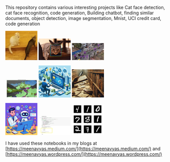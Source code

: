 This repository contains various interesting projects like Cat face detection, cat face recognition, code generation, Building chatbot, finding similar documents, object detection, image segmentation, Mnist, UCI credit card,  code generation
<p float="left">
  <img src="/images/face-recognition.webp" width="100" alt="Cat face recognition"/>
  <img src="/images/catfacedetecion.webp" width="100" alt="Cat face detection"/>
  <img src="/ObjectDetectionUsingYolo/ObjectDetectionPersonCar.jpg" width="100" />
</p>
<p float="left">
  <img src="/ImageSegmentation/imageSegmentation.png" width="100" />
  <img src="/UCICreditCard/uci-credit-card.png" width="100" />
  <img src="/FindSimilarDocuments/FindingSimilarDocuments.png" width="100" /> 
</p>
<p float="left">
    <img src="/Chatbot/chatbot.png" width="100" />
    <img src="/images/code-generation.webp" width="100" alt="code generation"/>
    <img src="/MNIST/Mnist.png" width="100" />

</p>

I have used these notebooks in my blogs at [https://meenavyas.medium.com/](https://meenavyas.medium.com/) and [https://meenavyas.wordpress.com/](https://meenavyas.wordpress.com/)
